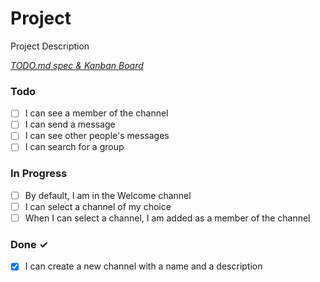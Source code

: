 # Project

Project Description

<em>[TODO.md spec & Kanban Board](https://bit.ly/3fCwKfM)</em>

### Todo

- [ ] I can see a member of the channel  
- [ ] I can send a message  
- [ ] I can see other people's messages  
- [ ] I can search for a group  

### In Progress

- [ ] By default, I am in the Welcome channel  
- [ ] I can select a channel of my choice  
- [ ] When I can select a channel, I am added as a member of the channel  

### Done ✓

- [x] I can create a new channel with a name and a description  

